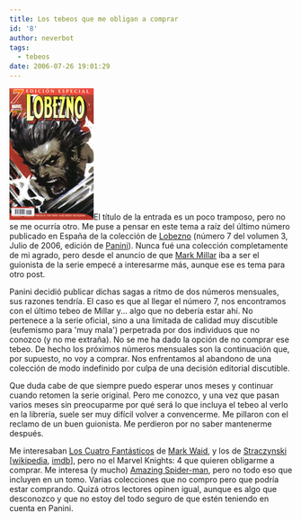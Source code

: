 ```yaml
---
title: Los tebeos que me obligan a comprar
id: '8'
author: neverbot
tags:
  - tebeos
date: 2006-07-26 19:01:29
---
```


![Lobezno Vol.3 Num.7](./los-tebeos-que-me-obligan-a-comprar/lobezno7.jpg "Lobezno Vol.3 Num.7")El título de la entrada es un poco tramposo, pero no se me ocurría otro. Me puse a pensar en este tema a raíz del último número publicado en España de la colección de [Lobezno](http://es.wikipedia.org/wiki/Lobezno) (número 7 del volumen 3, Julio de 2006, edición de [Panini](http://www.paninicomics.es/)). Nunca fué una colección completamente de mi agrado, pero desde el anuncio de que [Mark Millar](http://www.millarworld.tv/) iba a ser el guionista de la serie empecé a interesarme más, aunque ese es tema para otro post.

Panini decidió publicar dichas sagas a ritmo de dos números mensuales, sus razones tendría. El caso es que al llegar el número 7, nos encontramos con el último tebeo de Millar y... algo que no debería estar ahí. No pertenece a la serie oficial, sino a una limitada de calidad muy discutible (eufemismo para 'muy mala') perpetrada por dos individuos que no conozco (y no me extraña). No se me ha dado la opción de no comprar ese tebeo. De hecho los próximos números mensuales son la continuación que, por supuesto, no voy a comprar. Nos enfrentamos al abandono de una colección de modo indefinido por culpa de una decisión editorial discutible.

Que duda cabe de que siempre puedo esperar unos meses y continuar cuando retomen la serie original. Pero me conozco, y una vez que pasan varios meses sin preocuparme por qué será lo que incluya el tebeo al verlo en la librería, suele ser muy difícil volver a convencerme. Me pillaron con el reclamo de un buen guionista. Me perdieron por no saber mantenerme después.

Me interesaban [Los Cuatro Fantásticos](http://es.wikipedia.org/wiki/Los_4_Fant%C3%A1sticos) de [Mark Waid](http://en.wikipedia.org/wiki/Mark_Waid), y los de [Straczynski](http://worldsofjms.com/) \[[wikipedia](http://en.wikipedia.org/wiki/J._Michael_Straczynski), [imdb](http://www.imdb.com/name/nm0833089/)\], pero no el Marvel Knights: 4 que quieren obligarme a comprar. Me interesa (y mucho) [Amazing Spider-man](http://en.wikipedia.org/wiki/The_Amazing_Spider-Man), pero no todo eso que incluyen en un tomo. Varias colecciones que no compro pero que podría estar comprando. Quizá otros lectores opinen igual, aunque es algo que desconozco y que no estoy del todo seguro de que estén teniendo en cuenta en Panini.